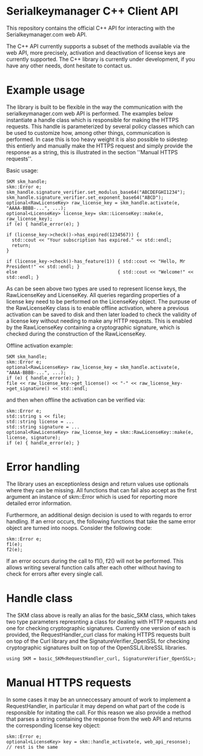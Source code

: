 Serialkeymanager C++ Client API
===============================

This repository contains the official C++ API for interacting with the Serialkeymanager.com
web API.

The C++ API currently supports a subset of the methods available via the web API, more
precisely, activation and deactivation of license keys are currently supported.
The C++ library is currently under development, if you have any other needs, dont hesitate
to contact us.

Example usage
=============

The library is built to be flexible in the way the communication with the serialkeymanager.com
web API is performed. The examples below instantiate a handle class which is responsible
for making the HTTPS requests. This handle is parameterized by several policy classes which
can be used to customize how, among other things, communication is performed. In case this
is too heavy weight it is also possible to sidestep this entierly and manually make the HTTPS
request and simply provide the response as a string, this is illustrated in the section
''Manual HTTPS requests''.

Basic usage:

    SKM skm_handle;
    skm::Error e;
    skm_handle.signature_verifier.set_modulus_base64("ABCDEFGHI1234");
    skm_handle.signature_verifier.set_exponent_base64("ABCD");
    optional<RawLicenseKey> raw_license_key = skm_handle.activate(e, "AAAA-BBBB-...", ...);
    optional<LicenseKey> license_key= skm::LicenseKey::make(e, raw_license_key);
    if (e) { handle_error(e); }

    if (license_key->check()->has_expired(1234567)) {
      std::cout << "Your subscription has expired." << std::endl;
      return;
    }

    if (license_key->check()-has_feature(1)) { std::cout << "Hello, Mr President!" << std::endl; }
    else                                     { std::cout << "Welcome!" << std::endl; }

As can be seen above two types are used to represent license keys, the RawLicenseKey and
LicenseKey. All queries regarding properties of a license key need to be performed on the
LicenseKey object. The purpuse of the RawLicenseKey class is to enable offline activation,
where a previous activation can be saved to disk and then later loaded to check the
validity of a license key without needing to make any HTTP requests. This is enabled by the
RawLicenseKey containing a cryptographic signature, which is checked during the construction
of the RawLicenseKey.

Offline activation example:

    SKM skm_handle;
    skm::Error e;
    optional<RawLicenseKey> raw_license_key = skm_handle.activate(e, "AAAA-BBBB-...", ...);
    if (e) { handle_error(e); }
    file << raw_license_key->get_license() << "-" << raw_license_key->get_signature() << std::endl;

and then when offline the activation can be verified via:

    skm::Error e;
    std::string s << file;
    std::string license = ...
    std::string signature = ...
    optional<RawLicenseKey> raw_license_key = skm::RawLicenseKey::make(e, license, signature);
    if (e) { handle_error(e); }

Error handling
==============

The library uses an exceptionless design and return values use optionals where they can be missing.
All functions that can fail also accept as the first argument an instance of skm::Error which
is used for reporting more detailed error information.

Furthermore, an additional design decision is used to with regards to error handling. If an
error occurs, the following functions that take the same error object are turned into noops.
Consider the following code:

    skm::Error e;
    f1(e);
    f2(e);

If an error occurs during the call to f1(), f2() will not be performed. This allows writing
several function calls after each other without having to check for errors after
every single call.

Handle class
============

The SKM class above is really an alias for the basic_SKM class, which takes two type parameters
represnting a class for dealing with HTTP requests and one for checking cryptographic signatures.
Currently one version of each is provided, the RequestHandler_curl class for making HTTPS requests
built on top of the Curl library and the SignatureVerifier_OpenSSL for checking cryptographic
signatures built on top of the OpenSSL/LibreSSL libraries.

    using SKM = basic_SKM<RequestHandler_curl, SignatureVerifier_OpenSSL>;

Manual HTTPS requests
=====================

In some cases it may be an unneccessary amount of work to implement a RequestHandler, in
particular it may depend on what part of the code is responsible for initating the call.
For this reason we also provide a method that parses a string containing the response
from the web API and returns the corresponding license key object:

    skm::Error e;
    optional<LicenseKey> key = skm::handle_activate(e, web_api_resonse);
    // rest is the same
